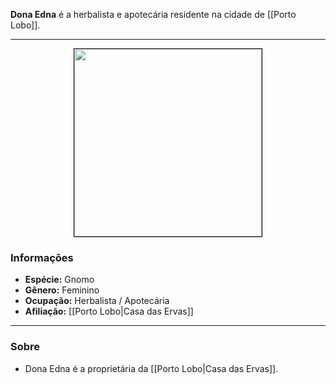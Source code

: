 **Dona Edna** é a herbalista e apotecária residente na cidade de [[Porto Lobo]].

---

<div style="text-align: center;">
<img src="https://i.imgur.com/CMz4Qvn.png" width="300" style="border: 1px solid black;">
</div>

### Informações

- **Espécie:** Gnomo
- **Gênero:** Feminino
- **Ocupação:** Herbalista / Apotecária
- **Afiliação:** [[Porto Lobo|Casa das Ervas]]

---

### Sobre

- Dona Edna é a proprietária da [[Porto Lobo|Casa das Ervas]].